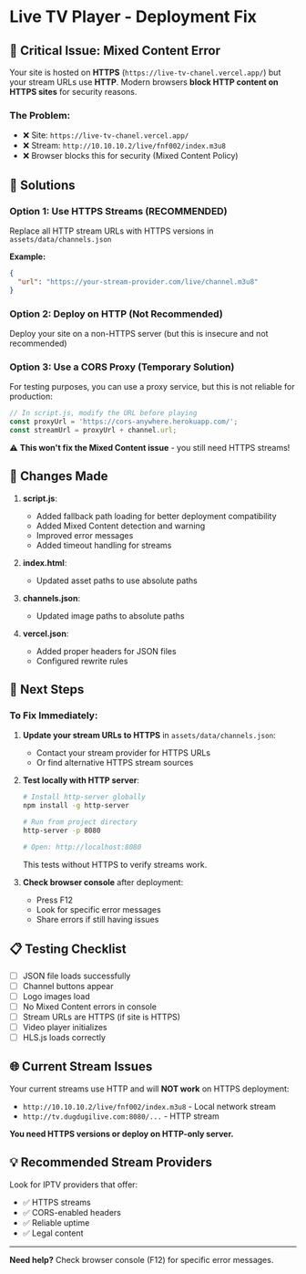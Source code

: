 # Live TV Player - Deployment Fix

## 🚨 Critical Issue: Mixed Content Error

Your site is hosted on **HTTPS** (`https://live-tv-chanel.vercel.app/`) but your stream URLs use **HTTP**. Modern browsers **block HTTP content on HTTPS sites** for security reasons.

### The Problem:
- ❌ Site: `https://live-tv-chanel.vercel.app/`
- ❌ Stream: `http://10.10.10.2/live/fnf002/index.m3u8`
- ❌ Browser blocks this for security (Mixed Content Policy)

## 🔧 Solutions

### Option 1: Use HTTPS Streams (RECOMMENDED)
Replace all HTTP stream URLs with HTTPS versions in `assets/data/channels.json`

**Example:**
```json
{
  "url": "https://your-stream-provider.com/live/channel.m3u8"
}
```

### Option 2: Deploy on HTTP (Not Recommended)
Deploy your site on a non-HTTPS server (but this is insecure and not recommended)

### Option 3: Use a CORS Proxy (Temporary Solution)
For testing purposes, you can use a proxy service, but this is not reliable for production:

```javascript
// In script.js, modify the URL before playing
const proxyUrl = 'https://cors-anywhere.herokuapp.com/';
const streamUrl = proxyUrl + channel.url;
```

⚠️ **This won't fix the Mixed Content issue** - you still need HTTPS streams!

## 📝 Changes Made

1. **script.js**: 
   - Added fallback path loading for better deployment compatibility
   - Added Mixed Content detection and warning
   - Improved error messages
   - Added timeout handling for streams

2. **index.html**: 
   - Updated asset paths to use absolute paths

3. **channels.json**: 
   - Updated image paths to absolute paths

4. **vercel.json**: 
   - Added proper headers for JSON files
   - Configured rewrite rules

## 🎯 Next Steps

### To Fix Immediately:

1. **Update your stream URLs to HTTPS** in `assets/data/channels.json`:
   - Contact your stream provider for HTTPS URLs
   - Or find alternative HTTPS stream sources

2. **Test locally with HTTP server**:
   ```bash
   # Install http-server globally
   npm install -g http-server
   
   # Run from project directory
   http-server -p 8080
   
   # Open: http://localhost:8080
   ```
   This tests without HTTPS to verify streams work.

3. **Check browser console** after deployment:
   - Press F12
   - Look for specific error messages
   - Share errors if still having issues

## 📋 Testing Checklist

- [ ] JSON file loads successfully
- [ ] Channel buttons appear
- [ ] Logo images load
- [ ] No Mixed Content errors in console
- [ ] Stream URLs are HTTPS (if site is HTTPS)
- [ ] Video player initializes
- [ ] HLS.js loads correctly

## 🌐 Current Stream Issues

Your current streams use HTTP and will **NOT work** on HTTPS deployment:
- `http://10.10.10.2/live/fnf002/index.m3u8` - Local network stream
- `http://tv.dugdugilive.com:8080/...` - HTTP stream

**You need HTTPS versions or deploy on HTTP-only server.**

## 💡 Recommended Stream Providers

Look for IPTV providers that offer:
- ✅ HTTPS streams
- ✅ CORS-enabled headers
- ✅ Reliable uptime
- ✅ Legal content

---

**Need help?** Check browser console (F12) for specific error messages.
